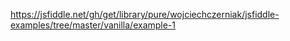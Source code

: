 https://jsfiddle.net/gh/get/library/pure/wojciechczerniak/jsfiddle-examples/tree/master/vanilla/example-1
